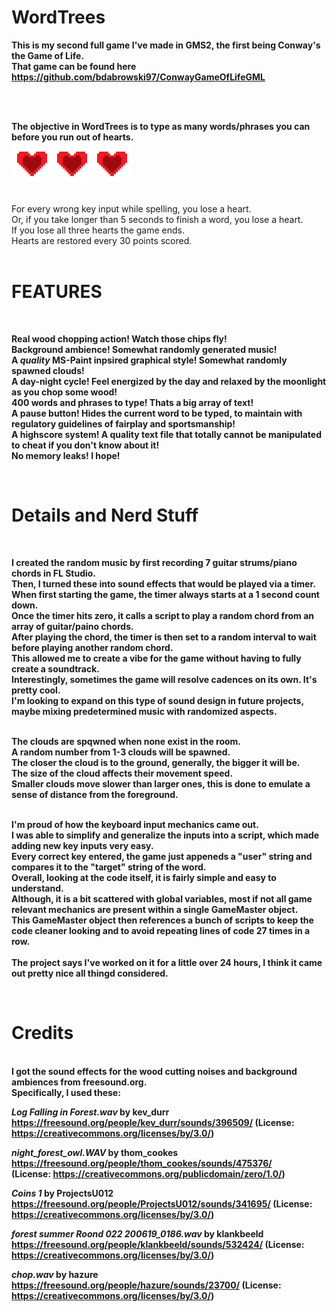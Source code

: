 # WordTrees
<b> This is my second full game I've made in GMS2, the first being Conway's the Game of Life.<br> That game can be found here https://github.com/bdabrowski97/ConwayGameOfLifeGML </b>

<br><br>

<b>The objective in WordTrees is to type as many words/phrases you can before you run out of hearts.</b><br>
![alt text](https://github.com/bdabrowski97/WordTrees/blob/master/sprites/sHeart/01f1b2cc-48aa-429d-9523-a29a78f81f98.png)![alt text](https://github.com/bdabrowski97/WordTrees/blob/master/sprites/sHeart/01f1b2cc-48aa-429d-9523-a29a78f81f98.png)![alt text](https://github.com/bdabrowski97/WordTrees/blob/master/sprites/sHeart/01f1b2cc-48aa-429d-9523-a29a78f81f98.png)
<br><br>

For every wrong key input while spelling, you lose a heart.<br> 
Or, if you take longer than 5 seconds to finish a word, you lose a heart.<br> 
If you lose all three hearts the game ends.<br>
Hearts are restored every 30 points scored.<br>
<br>

<h1><b>FEATURES</h1><b>
 <br>
  
  Real wood chopping action! <b>Watch those chips fly!</b><br>
  Background ambience! <b>Somewhat randomly generated music!</b><br>
  A <i>quality</i> MS-Paint inpsired graphical style! <b>Somewhat randomly spawned clouds!</b><br>
  A day-night cycle! <b>Feel energized by the day and relaxed by the moonlight as you chop some wood!</b><br>
  400 words and phrases to type! <b>Thats a big array of text!</b><br>
  A pause button! <b>Hides the current word to be typed, to maintain with regulatory guidelines of fairplay and sportsmanship!</b><br>
  A highscore system! <b>A quality text file that totally cannot be manipulated to cheat if you don't know about it!</b><br>
  No memory leaks! <b> I hope! </b><br>
  
  <br>
  

  
<h1><b>Details and Nerd Stuff</b></h1> <br>

I created the random music by first recording 7 guitar strums/piano chords in FL Studio. <br>
Then, I turned these into sound effects that would be played via a timer. <br>
When first starting the game, the timer always starts at a 1 second count down.<br>
Once the timer hits zero, it calls a script to play a random chord from an array of guitar/paino chords. <br>
After playing the chord, the timer is then set to a random interval to wait before playing another random chord.<br>
This allowed me to create a vibe for the game without having to fully create a soundtrack. <br>
Interestingly, sometimes the game will resolve cadences on its own. It's pretty cool. <br>
I'm looking to expand on this type of sound design in future projects, maybe mixing predetermined music with randomized aspects. <br>
<br>

The clouds are spqwned when none exist in the room.<br>
A random number from 1-3 clouds will be spawned. <br>
The closer the cloud is to the ground, generally, the bigger it will be. <br>
The size of the cloud affects their movement speed. <br>
Smaller clouds move slower than larger ones, this is done to emulate a sense of distance from the foreground. <br>
<br>

I'm proud of how the keyboard input mechanics came out. <br>
I was able to simplify and generalize the inputs into a script, which made adding new key inputs very easy. <br>
Every correct key entered, the game just appeneds a "user" string and compares it to the "target" string of the word. <br>
Overall, looking at the code itself, it is fairly simple and easy to understand. <br>
Although, it is a bit scattered with global variables, most if not all game relevant mechanics are present within a single GameMaster object. <br>
This GameMaster object then references a bunch of scripts to keep the code cleaner looking and to avoid repeating lines of code 27 times in a row. <br>
<br>
The project says I've worked on it for a little over 24 hours, I think it came out pretty nice all thingd considered. <br>

<br>

 <h1><b>Credits</h1></b><br>
  I got the sound effects for the wood cutting noises and background ambiences from freesound.org.<br>
  Specifically, I used these: <br>
  
  <i>Log Falling in Forest.wav</i> by kev_durr <br>
  https://freesound.org/people/kev_durr/sounds/396509/ 
  (License: https://creativecommons.org/licenses/by/3.0/) <br>
  
  <i>night_forest_owl.WAV</i> by thom_cookes <br>
  https://freesound.org/people/thom_cookes/sounds/475376/  
  (License: https://creativecommons.org/publicdomain/zero/1.0/) <br>
  
  <i>Coins 1</i> by ProjectsU012 <br>
  https://freesound.org/people/ProjectsU012/sounds/341695/
  (License: https://creativecommons.org/licenses/by/3.0/) <br>
  
  <i>forest summer Roond 022 200619_0186.wav</i> by klankbeeld <br> 
  https://freesound.org/people/klankbeeld/sounds/532424/ (License: https://creativecommons.org/licenses/by/3.0/) <br>
  
  <i>chop.wav</i> by hazure <br> 
  https://freesound.org/people/hazure/sounds/23700/ (License: https://creativecommons.org/licenses/by/3.0/) <br>
  
